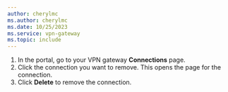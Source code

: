 ```yaml
---
author: cherylmc
ms.author: cherylmc
ms.date: 10/25/2023
ms.service: vpn-gateway
ms.topic: include
---
```


1. In the portal, go to your VPN gateway **Connections** page.
1. Click the connection you want to remove. This opens the page for the connection.
1. Click **Delete** to remove the connection.